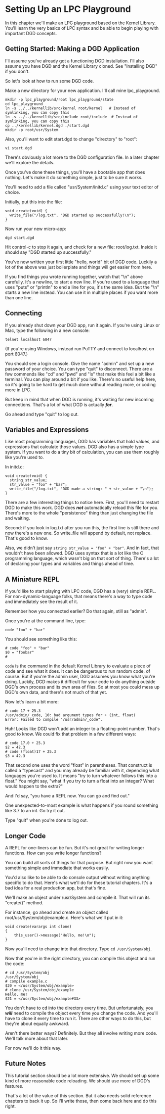 # Setting Up an LPC Playground

In this chapter we'll make an LPC playground based on the Kernel Library. You'll learn the very basics of LPC syntax and be able to begin playing with important DGD concepts.

## Getting Started: Making a DGD Application

I'll assume you've already got a functioning DGD installation. I'll also assume you have DGD and the Kernel Library cloned. See "Installing DGD" if you don't.

So let's look at how to run some DGD code.

Make a new directory for your new application. I'll call mine lpc_playground.

    mkdir -p lpc_playground/root lpc_playground/state
    cd lpc_playground
    ln -s ../../kernellib/src/kernel root/kernel   # Instead of symlinking, you can copy this
    ln -s ../../kernellib/src/include root/include  # Instead of symlinking, you can copy this
    cp ../kernellib/kernel.dgd ./start.dgd
    mkdir -p root/usr/System

Also, you'll want to edit start.dgd to change "directory" to "root":

    vi start.dgd

There's obviously a lot more to the DGD configuration file. In a later chapter we'll explore the details.

Once you've done these things, you'll have a bootable app that does nothing. Let's make it do something simple, just to be sure it works.

You'll need to add a file called "usr/System/initd.c" using your text editor of choice.

Initially, put this into the file:

```
void create(void) {
  write_file("/log.txt", "DGD started up successfully!\n");
}
```

Now run your new micro-app:

    dgd start.dgd

Hit control-c to stop it again, and check for a new file: root/log.txt. Inside it should say "DGD started up successfully."

You've now written your first little "hello, world" bit of DGD code. Luckily a lot of the above was just boilerplate and things will get easier from here.

If you find things you wrote running together, watch that "\\n" above carefully. It's a newline, to start a new line. If you're used to a language that uses "puts" or "println" to end a line for you, it's the same idea. But the "\\n" starts a new line instead. You can use it in multiple places if you want more than one line.

## Connecting

If you already shut down your DGD app, run it again. If you're using Linux or Mac, type the following in a new console:

    telnet localhost 6047

(If you're using Windows, instead run PuTTY and connect to localhost on port 6047.)

You should see a login console. Give the name "admin" and set up a new password of your choice. You can type "quit" to disconnect. There are a few commends like "cd" and "pwd" and "ls" that make this feel a bit like a terminal. You can play around a bit if you like. There's no useful help here, so it's going to be hard to get much done without reading more, or coding more in LPC.

But keep in mind that when DGD is running, it's waiting for new incoming connections. That's a lot of what DGD is actually ***for***.

Go ahead and type "quit" to log out.

## Variables and Expressions

Like most programming languages, DGD has variables that hold values, and expressions that calculate those values. DGD also has a simple type system. If you want to do a tiny bit of calculation, you can use them roughly like you're used to.

In initd.c:

```
void create(void) {
  string str_value;
  str_value = "foo" + "bar";
  write_file("/log.txt", "DGD made a string: " + str_value + "\n");
}
```

There are a few interesting things to notice here. First, you'll need to restart DGD to make this work. DGD does ***not*** automatically reload this file for you. There's more to the whole "persistence" thing than just changing the file and waiting.

Second: if you look in log.txt after you run this, the first line is still there and now there's a new one. So write_file will append by default, not replace. That's good to know.

Also, we didn't just say `string str_value = "foo" + "bar"`. And in fact, that wouldn't have been allowed. DGD uses syntax that is a lot like the C programming language, which wasn't big on that sort of thing. There's a lot of declaring your types and variables and things ahead of time.

## A Miniature REPL

If you'd like to start playing with LPC code, DGD has a (very) simple REPL. For non-dynamic-language folks, that means there's a way to type code and immediately see the result of it.

Remember how you connected earlier? Do that again, still as "admin".

Once you're at the command line, type:

    code "foo" + "bar"

You should see something like this:

```
# code "foo" + "bar"
$0 = "foobar"
#
```

`code` is the command in the default Kernel Library to evaluate a piece of code and see what it does. It can be dangerous to run random code, of course. But if you're the admin user, DGD assumes you know what you're doing. Luckily, DGD makes it difficult for your code to do anything outside DGD's own process and its own area of files. So at most you could mess up DGD's own data, and there's not much of that yet.

Now let's learn a bit more:

```
# code 17 + 25.3
/usr/admin/_code, 10: bad argument types for + (int, float)
Error: Failed to compile "/usr/admin/_code".
```

Huh! Looks like DGD won't add an integer to a floating-point number. That's good to know. We could fix that problem in a few different ways:

```
# code 17.0 + 25.3
$2 = 42.3
# code (float)17 + 25.3
$3 = 42.3
```

That second one uses the word "float" in parentheses. That construct is called a "typecast" and you may already be familiar with it, depending what languages you're used to. It means "try to turn whatever follows this into a float." You might say, "what if you try to turn a float into an integer? What would happen to the extra?"

And I'd say, "you have a REPL now. You can go and find out."

One unexpected-to-most example is what happens if you round something like 3.7 to an int. Go try it out.

Type "quit" when you're done to log out.

## Longer Code

A REPL for one-liners can be fun. But it's not great for writing longer functions. How can you write longer functions?

You can build all sorts of things for that purpose. But right now you want something simple and immediate that works easily.

You'd also like to be able to do console output without writing anything specific to do that. Here's what we'll do for these tutorial chapters. It's a bad idea for a real production app, but that's fine.

We'll make an object under /usr/System and compile it. That will run its "create()" method.

For instance, go ahead and create an object called root/usr/System/obj/example.c. Here's what we'll put in it:

```
void create(varargs int clone)
{
    this_user()->message("Hello, me!\n");
}
```

Now you'll need to change into that directory. Type `cd /usr/System/obj`.

Now that you're in the right directory, you can compile this object and run the code:

```
# cd /usr/System/obj
/usr/System/obj
# compile example.c
$20 = </usr/System/obj/example>
# clone /usr/System/obj/example
Hello, me!
$21 = </usr/System/obj/example#33>
```

You don't have to cd into the directory every time. But unfortunately, you ***will*** need to compile the object every time you change the code. And you'll have to clone it every time to run it. There are other ways to do this, but they're about equally awkward.

Aren't there better ways? Definitely. But they all involve writing more code. We'll talk more about that later.

For now we'll do it this way.

## Future Notes

This tutorial section should be a lot more extensive. We should set up some kind of more reasonable code reloading. We should use more of DGD's features.

That's a lot of the value of this section. But it also needs solid reference chapters to back it up. So I'll write those, then come back here and do this right.
